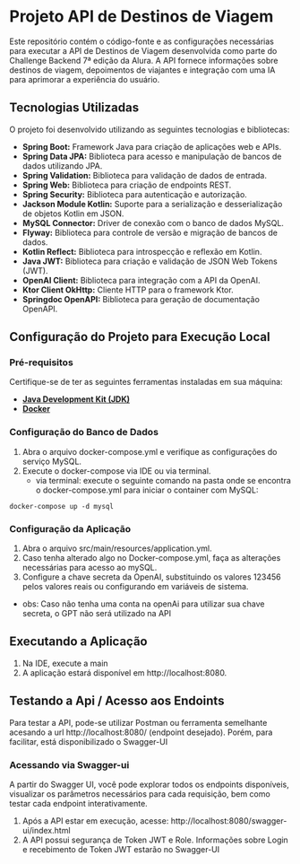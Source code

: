 # Projeto API de Destinos de Viagem
Este repositório contém o código-fonte e as configurações necessárias para executar a API de Destinos de Viagem desenvolvida como parte do Challenge Backend 7ª edição da Alura.
A API fornece informações sobre destinos de viagem, depoimentos de viajantes e integração com uma IA para aprimorar a experiência do usuário.

## Tecnologias Utilizadas
O projeto foi desenvolvido utilizando as seguintes tecnologias e bibliotecas:
* **Spring Boot:** Framework Java para criação de aplicações web e APIs.
* **Spring Data JPA:** Biblioteca para acesso e manipulação de bancos de dados utilizando JPA.
* **Spring Validation:** Biblioteca para validação de dados de entrada.
* **Spring Web:** Biblioteca para criação de endpoints REST.
* **Spring Security:** Biblioteca para autenticação e autorização.
* **Jackson Module Kotlin:** Suporte para a serialização e desserialização de objetos Kotlin em JSON.
* **MySQL Connector:** Driver de conexão com o banco de dados MySQL.
* **Flyway:** Biblioteca para controle de versão e migração de bancos de dados.
* **Kotlin Reflect:** Biblioteca para introspecção e reflexão em Kotlin.
* **Java JWT:** Biblioteca para criação e validação de JSON Web Tokens (JWT).
* **OpenAI Client:** Biblioteca para integração com a API da OpenAI.
* **Ktor Client OkHttp:** Cliente HTTP para o framework Ktor.
* **Springdoc OpenAPI:** Biblioteca para geração de documentação OpenAPI.


## Configuração do Projeto para Execução Local
### Pré-requisitos
Certifique-se de ter as seguintes ferramentas instaladas em sua máquina:
* [**Java Development Kit (JDK)**](https://www.oracle.com/java/technologies/downloads/)
* [**Docker**](https://www.docker.com/get-started/)


### Configuração do Banco de Dados
1. Abra o arquivo docker-compose.yml e verifique as configurações do serviço MySQL.
2. Execute o docker-compose via IDE ou via terminal.
   - via terminal: execute o seguinte comando na pasta onde se encontra o docker-compose.yml para iniciar o container com MySQL:
```
docker-compose up -d mysql
```

### Configuração da Aplicação
1. Abra o arquivo src/main/resources/application.yml.
2. Caso tenha alterado algo no Docker-compose.yml, faça as alterações necessárias para acesso ao mySQL.
3. Configure a chave secreta da OpenAI, substituindo os valores 123456 pelos valores reais ou configurando em variáveis de sistema.
 - obs: Caso não tenha uma conta na openAi para utilizar sua chave secreta, o GPT não será utilizado na API


## Executando a Aplicação
1. Na IDE, execute a main
2. A aplicação estará disponível em http://localhost:8080.

## Testando a Api / Acesso aos Endoints
Para testar a API, pode-se utilizar Postman ou ferramenta semelhante acesando a url http://localhost:8080/ (endpoint desejado).
Porém, para facilitar, está disponibilizado o Swagger-UI

### Acessando via Swagger-ui
A partir do Swagger UI, você pode explorar todos os endpoints disponíveis, visualizar os parâmetros necessários para cada requisição, bem como testar cada endpoint interativamente.
1. Após a API estar em execução, acesse: http://localhost:8080/swagger-ui/index.html
2. A API possui segurança de Token JWT e Role. Informações sobre Login e recebimento de Token JWT estarão no Swagger-UI
